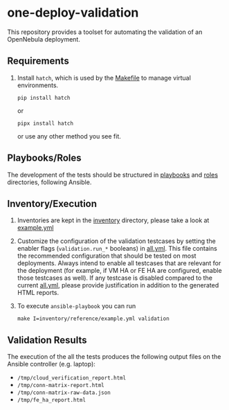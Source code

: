 [//]: # ( vim: set wrap : )

# one-deploy-validation

This repository provides a toolset for automating the validation of an OpenNebula deployment.

## Requirements

1. Install `hatch`, which is used by the [Makefile](./Makefile) to manage virtual environments.

   ```shell
   pip install hatch
   ```

   or

   ```shell
   pipx install hatch
   ```

   or use any other method you see fit.

## Playbooks/Roles

The development of the tests should be structured in [playbooks](./playbooks/) and [roles](./roles/) directories, following Ansible.

## Inventory/Execution

1. Inventories are kept in the [inventory](./inventory/) directory, please take a look at [example.yml](./inventory/reference/example.yml)

1. Customize the configuration of the validation testcases by setting the enabler flags (`validation.run_*` booleans) in [all.yml](./inventory/reference/group_vars/all.yml). This file contains the recommended configuration that should be tested on most deployments. Always intend to enable all testcases that are relevant for the deployment (for example, if VM HA or FE HA are configured, enable those testcases as well). 
If any testcase is disabled compared to the current [all.yml](./inventory/reference/group_vars/all.yml), please provide justification in addition to the generated HTML reports.

1. To execute `ansible-playbook` you can run

   ```shell
   make I=inventory/reference/example.yml validation
   ```

## Validation Results

The execution of the all the tests produces the following output files on the Ansible controller (e.g. laptop):

- `/tmp/cloud_verification_report.html`
- `/tmp/conn-matrix-report.html`
- `/tmp/conn-matrix-raw-data.json`
- `/tmp/fe_ha_report.html`
